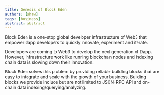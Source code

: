 ```yaml
---
title: Genesis of Block Eden
authors: [shaw]
tags: [business]
abstract: abstract
---
```

Block Eden is a one-stop global developer infrastructure of Web3 that
empower dapp developers to quickly innovate, experiment and iterate.

Developers are coming to Web3 to develop the next generation of Dapp.
However, infrastructure work like running blockchain nodes and indexing chain data is slowing down their innovation.

Block Eden solves this problem by providing reliable building blocks
that are easy to integrate and scale with the growth of your business. Building blocks we provide include but are not limited to JSON-RPC API and on-chain data indexing/querying/analyzing.

